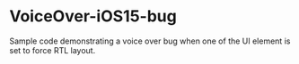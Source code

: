 # VoiceOver-iOS15-bug
Sample code demonstrating a voice over bug when one of the UI element is set to force RTL layout.
